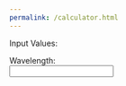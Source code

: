 ```yaml
---
permalink: /calculator.html
---
```

Input Values:
<p>Wavelength:
<br><input type="text" id=wavelength></p>
